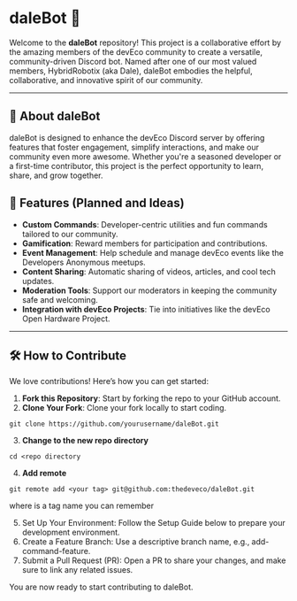 # daleBot 🤖

Welcome to the **daleBot** repository! This project is a collaborative effort by the amazing members of the devEco community to create a versatile, community-driven Discord bot. Named after one of our most valued members, HybridRobotix (aka Dale), daleBot embodies the helpful, collaborative, and innovative spirit of our community.

---

## 🚀 About daleBot

daleBot is designed to enhance the devEco Discord server by offering features that foster engagement, simplify interactions, and make our community even more awesome. Whether you're a seasoned developer or a first-time contributor, this project is the perfect opportunity to learn, share, and grow together.

## 🎯 Features (Planned and Ideas)

- **Custom Commands**: Developer-centric utilities and fun commands tailored to our community.
- **Gamification**: Reward members for participation and contributions.
- **Event Management**: Help schedule and manage devEco events like the Developers Anonymous meetups.
- **Content Sharing**: Automatic sharing of videos, articles, and cool tech updates.
- **Moderation Tools**: Support our moderators in keeping the community safe and welcoming.
- **Integration with devEco Projects**: Tie into initiatives like the devEco Open Hardware Project.

---

## 🛠️ How to Contribute

We love contributions! Here’s how you can get started:

1. **Fork this Repository**: Start by forking the repo to your GitHub account.
2. **Clone Your Fork**: Clone your fork locally to start coding.

`git clone https://github.com/yourusername/daleBot.git`

3. **Change to the new repo directory**

`cd <repo directory`

4. **Add remote**

`git remote add <your tag> git@github.com:thedeveco/daleBot.git`

where <your tag> is a tag name you can remember

5. Set Up Your Environment: Follow the Setup Guide below to prepare your development environment.
6. Create a Feature Branch: Use a descriptive branch name, e.g., add-command-feature.
7. Submit a Pull Request (PR): Open a PR to share your changes, and make sure to link any related issues.

You are now ready to start contributing to daleBot. 
